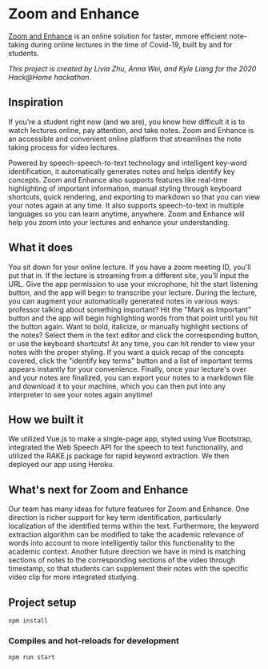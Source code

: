 # Zoom and Enhance

[Zoom and Enhance](https://zoomandenhance.herokuapp.com/) is an online solution for faster, mmore efficient note-taking during online lectures in the time of Covid-19, built by and for students.

_This project is created by Livia Zhu, Anna Wei, and Kyle Liang for the 2020 Hack@Home hackathon._

## Inspiration
If you’re a student right now (and we are), you know how difficult it is to watch lectures online, pay attention, and take notes. Zoom and Enhance is an accessible and convenient online platform that streamlines the note taking process for video lectures.

Powered by speech-speech-to-text technology and intelligent key-word identification, it automatically generates notes and helps identify key concepts. Zoom and Enhance also supports features like real-time highlighting of important information, manual styling through keyboard shortcuts, quick rendering, and exporting to markdown so that you can view your notes again at any time. It also supports speech-to-text in multiple languages so you can learn anytime, anywhere. Zoom and Enhance will help you zoom into your lectures and enhance your understanding.

## What it does
You sit down for your online lecture. If you have a zoom meeting ID, you'll put that in. If the lecture is streaming from a different site, you'll input the URL. Give the app permission to use your microphone, hit the start listening button, and the app will begin to transcribe your lecture. During the lecture, you can augment your automatically generated notes in various ways: professor talking about something important? Hit the "Mark as Important" button and the app will begin highlighting words from that point until you hit the button again. Want to bold, italicize, or manually highlight sections of the notes? Select them in the text editor and click the corresponding button, or use the keyboard shortcuts! At any time, you can hit render to view your notes with the proper styling. If you want a quick recap of the concepts covered, click the "identify key terms" button and a list of important terms appears instantly for your convenience. Finally, once your lecture's over and your notes are finalized, you can export your notes to a markdown file and download it to your machine, which you can then put into any interpreter to see your notes again anytime!

## How we built it
We utilized Vue.js to make a single-page app, styled using Vue Bootstrap, integrated the Web Speech API for the speech to text functionality, and utilized the RAKE.js package for rapid keyword extraction. We then deployed our app using Heroku.

## What's next for Zoom and Enhance
Our team has many ideas for future features for Zoom and Enhance. One direction is richer support for key term identification, particularly localization of the identified terms within the text. Furthermore, the keyword extraction algorithm can be modified to take the academic relevance of words into account to more intelligently tailor this functionality to the academic context. Another future direction we have in mind is matching sections of notes to the corresponding sections of the video through timestamp, so that students can supplement their notes with the specific video clip for more integrated studying.

## Project setup
```
npm install
```

### Compiles and hot-reloads for development
```
npm run start
```
